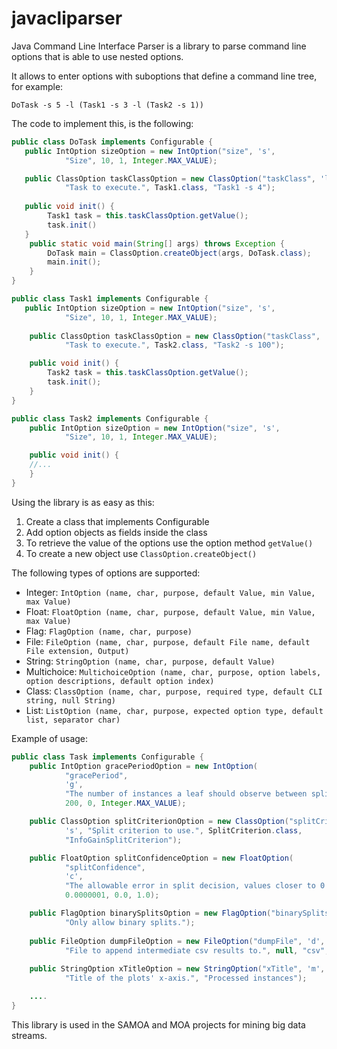 javacliparser
=============

Java Command Line Interface Parser is a library to parse command line options that is able to use nested options.

It allows to enter options with suboptions that define a command line tree, for example:

`` DoTask -s 5 -l (Task1 -s 3 -l (Task2 -s 1)) ``

The code to implement this, is the following:

```java
public class DoTask implements Configurable {
   public IntOption sizeOption = new IntOption("size", 's',
            "Size", 10, 1, Integer.MAX_VALUE);

   public ClassOption taskClassOption = new ClassOption("taskClass", 'l',
            "Task to execute.", Task1.class, "Task1 -s 4");
      
   public void init() {
        Task1 task = this.taskClassOption.getValue();
        task.init()
   }
    public static void main(String[] args) throws Exception {
        DoTask main = ClassOption.createObject(args, DoTask.class);
        main.init();
    }   
}

public class Task1 implements Configurable {
   public IntOption sizeOption = new IntOption("size", 's',
            "Size", 10, 1, Integer.MAX_VALUE);
    
    public ClassOption taskClassOption = new ClassOption("taskClass", 'l',
            "Task to execute.", Task2.class, "Task2 -s 100");

    public void init() {
        Task2 task = this.taskClassOption.getValue();
        task.init();
    }
}

public class Task2 implements Configurable {
    public IntOption sizeOption = new IntOption("size", 's',
            "Size", 10, 1, Integer.MAX_VALUE);

    public void init() {
    //...
    }
}

```

Using the library is as easy as this:

   1. Create a class that implements Configurable
   2. Add option objects as fields inside the class
   3. To retrieve the value of the options use the option method ``getValue()``
   4. To create a new object use ``ClassOption.createObject()``

The following types of options are supported:

   * Integer: ``IntOption (name, char, purpose, default Value, min Value, max Value)``
   * Float: ``FloatOption (name, char, purpose, default Value, min Value, max Value)``
   * Flag: ``FlagOption (name, char, purpose)``
   * File: ``FileOption (name, char, purpose, default File name, default File extension, Output)`` 
   * String: ``StringOption (name, char, purpose, default Value)``
   * Multichoice: ``MultichoiceOption (name, char, purpose, option labels, option descriptions, default option index)``
   * Class: ``ClassOption (name, char, purpose, required type, default CLI string, null String)`` 
   * List: ``ListOption (name, char, purpose, expected option type, default list, separator char)`` 
 
Example of usage:

```java
public class Task implements Configurable {
    public IntOption gracePeriodOption = new IntOption(
            "gracePeriod",
            'g',
            "The number of instances a leaf should observe between split attempts.",
            200, 0, Integer.MAX_VALUE);

    public ClassOption splitCriterionOption = new ClassOption("splitCriterion",
            's', "Split criterion to use.", SplitCriterion.class,
            "InfoGainSplitCriterion");

    public FloatOption splitConfidenceOption = new FloatOption(
            "splitConfidence",
            'c',
            "The allowable error in split decision, values closer to 0 will take longer to decide.",
            0.0000001, 0.0, 1.0);

    public FlagOption binarySplitsOption = new FlagOption("binarySplits", 'b',
            "Only allow binary splits.");
            
    public FileOption dumpFileOption = new FileOption("dumpFile", 'd',
            "File to append intermediate csv results to.", null, "csv", true);
            
    public StringOption xTitleOption = new StringOption("xTitle", 'm',
            "Title of the plots' x-axis.", "Processed instances");  

    ....
}
```

This library is used in the SAMOA and MOA projects for mining big data streams.